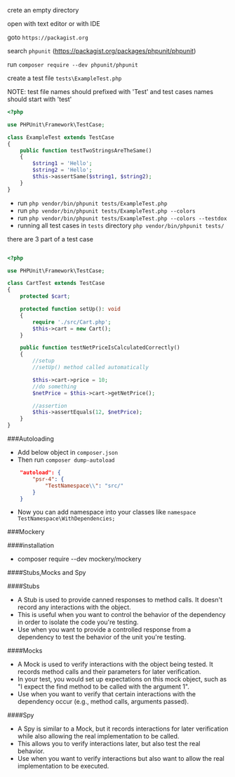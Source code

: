 crete an empty directory

open with text editor or with IDE

goto `https://packagist.org`

search `phpunit` (https://packagist.org/packages/phpunit/phpunit)

run `composer require --dev phpunit/phpunit`

create a test file `tests\ExampleTest.php`

NOTE: test file names should prefixed with 'Test' and test cases names should start with 'test'

```php
<?php

use PHPUnit\Framework\TestCase;

class ExampleTest extends TestCase
{
    public function testTwoStringsAreTheSame()
    {
        $string1 = 'Hello';
        $string2 = 'Hello';
        $this->assertSame($string1, $string2);
    }
}
```

-   run `php vendor/bin/phpunit tests/ExampleTest.php`
-   run `php vendor/bin/phpunit tests/ExampleTest.php --colors`
-   run `php vendor/bin/phpunit tests/ExampleTest.php --colors --testdox`
-   running all test cases in `tests` directory `php vendor/bin/phpunit tests/`

there are 3 part of a test case

```php

<?php

use PHPUnit\Framework\TestCase;

class CartTest extends TestCase
{
    protected $cart;

    protected function setUp(): void
    {
        require './src/Cart.php';
        $this->cart = new Cart();
    }

    public function testNetPriceIsCalculatedCorrectly()
    {
        //setup
        //setUp() method called automatically

        $this->cart->price = 10;
        //do something
        $netPrice = $this->cart->getNetPrice();

        //assertion
        $this->assertEquals(12, $netPrice);
    }
}
```

###Autoloading

-   Add below object in `composer.json`
-   Then run `composer dump-autoload`

```json
    "autoload": {
        "psr-4": {
            "TestNamespace\\": "src/"
        }
    }
```

-   Now you can add namespace into your classes like `namespace TestNamespace\WithDependencies;`

###Mockery

####installation

-   composer require --dev mockery/mockery

####Stubs,Mocks and Spy

####Stubs

-   A Stub is used to provide canned responses to method calls. It doesn't record any interactions with the object.
-   This is useful when you want to control the behavior of the dependency in order to isolate the code you're testing.
-   Use when you want to provide a controlled response from a dependency to test the behavior of the unit you're testing.

####Mocks

-   A Mock is used to verify interactions with the object being tested. It records method calls and their parameters for later verification.
-   In your test, you would set up expectations on this mock object, such as "I expect the find method to be called with the argument 1".
-   Use when you want to verify that certain interactions with the dependency occur (e.g., method calls, arguments passed).

####Spy

-   A Spy is similar to a Mock, but it records interactions for later verification while also allowing the real implementation to be called.
-   This allows you to verify interactions later, but also test the real behavior.
-   Use when you want to verify interactions but also want to allow the real implementation to be executed.
